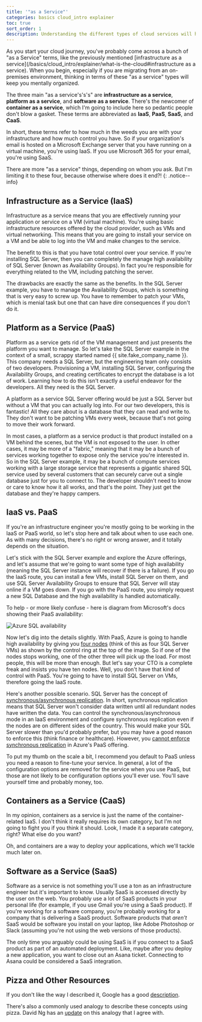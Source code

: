 ```yaml
---
title: '"as a Service"'
categories: basics cloud_intro explainer
toc: true
sort_order: 1
description: Understanding the different types of cloud services will help you think clearly
---
```

As you start your cloud journey, you've probably come across a bunch of "as a Service" terms, like the previously mentioned [infrastructure as a service](/basics/cloud_intro/explainer/what-is-the-cloud#infrastructure as a service). When you begin, especially if you are migrating from an on-premises environment, thinking in terms of these "as a service" types will keep you mentally organized.

The three main "as a service's's's" are **infrastructure as a service**, **platform as a service**, and **software as a service**. There's the newcomer of **container as a service**, which I'm going to include here so pedantic people don't blow a gasket. These terms are abbreviated as **IaaS**, **PaaS**, **SaaS**, and **CaaS**.
<!--more-->

In short, these terms refer to how much in the weeds you are with your infrastructure and how much control you have. So if your organization's email is hosted on a Microsoft Exchange server that you have running on a virtual machine, you're using IaaS. If you use Microsoft 365 for your email, you're using SaaS.

There are more "as a service" things, depending on whom you ask. But I'm limiting it to these four, because otherwise where does it end?!
{: .notice--info}

## Infrastructure as a Service (IaaS)

Infrastructure as a service means that you are effectively running your application or service on a VM (virtual machine). You're using basic infrastructure resources offered by the cloud provider, such as VMs and virtual networking. This means that you are going to install your service on a VM and be able to log into the VM and make changes to the service.

The benefit to this is that you have total control over your service. If you're installing SQL Server, then you can completely the manage high availability of SQL Server (known as Availability Groups). In fact you're responsible for everything related to the VM, including patching the server.

The drawbacks are exactly the same as the benefits. In the SQL Server example, you have to manage the Availability Groups, which is something that is very easy to screw up. You have to remember to patch your VMs, which is menial task but one that can have dire consequences if you don't do it.

## Platform as a Service (PaaS)

Platform as a service gets rid of the VM management and just presents the platform you want to manage. So let's take the SQL Server example in the context of a small, scrappy started named {{ site.fake_company_name }}. This company needs a SQL Server, but the engineering team only consists of two developers. Provisioning a VM, installing SQL Server, configuring the Availability Groups, and creating certificates to encrypt the database is a lot of work. Learning how to do this isn't exactly a useful endeavor for the developers. All they need is the SQL Server.

A platform as a service SQL Server offering would be just a SQL Server but without a VM that you can actually log into. For our two developers, this is fantastic! All they care about is a database that they can read and write to. They don't want to be patching VMs every week, because that's not going to move their work forward.

In most cases, a platform as a service product is that product installed on a VM behind the scenes, but the VM is not exposed to the user. In other cases, it may be more of a "fabric," meaning that it may be a bunch of services working together to expose only the service you're interested in. So in the SQL Server example, it may be a bunch of compute services working with a large storage service that represents a gigantic shared SQL service used by several customers that can securely carve out a single database just for you to connect to. The developer shouldn't need to know or care to know how it all works, and that's the point. They just get the database and they're happy campers.

## IaaS vs. PaaS

If you're an infrastructure engineer you're mostly going to be working in the IaaS or PaaS world, so let's stop here and talk about when to use each one. As with many decisions, there's no right or wrong answer, and it totally depends on the situation.

Let's stick with the SQL Server example and explore the Azure offerings, and let's assume that we're going to want some type of high availability (meaning the SQL Server instance will recover if there is a failure). If you go the IaaS route, you can install a few VMs, install SQL Server on them, and use SQL Server Availability Groups to ensure that SQL Server will stay online if a VM goes down. If you go with the PaaS route, you simply request a new SQL Database and the high availability is handled automatically.

To help - or more likely confuse - here is diagram from Microsoft's docs showing their PaaS availability:

![Azure SQL availability](https://learn.microsoft.com/en-us/azure/azure-sql/database/media/high-availability-sla/general-purpose-service-tier.png?view=azuresql-db)

Now let's dig into the details slightly. With PaaS, Azure is going to handle high availability by giving you [four nodes](https://learn.microsoft.com/en-us/azure/azure-sql/database/high-availability-sla?view=azuresql-db&tabs=azure-powershell#general-purpose-service-tier-zone-redundant-availability) (think of this as four SQL Server VMs) as shown by the control ring at the top of the image. So if one of the nodes stops working, one of the other three will pick up the load. For most people, this will be more than enough. But let's say your CTO is a complete freak and insists you have ten nodes. Well, you don't have that kind of control with PaaS. You're going to have to install SQL Server on VMs, therefore going the IaaS route.

Here's another possible scenario. SQL Server has the concept of [synchronous/asynchronous replication](https://learn.microsoft.com/en-us/sql/database-engine/availability-groups/windows/availability-modes-always-on-availability-groups). In short, synchronous replication means that SQL Server won't consider data written until all redundant nodes have written the data. You can control the synchronous/asynchronous mode in an IaaS environment and configure synchronous replication even if the nodes are on different sides of the country. This would make your SQL Server slower than you'd probably prefer, but you may have a good reason to enforce this (think finance or healthcare). However, you [cannot enforce synchronous replication](https://learn.microsoft.com/en-us/azure/azure-sql/database/active-geo-replication-overview?view=azuresql-db#preventing-the-loss-of-critical-data) in Azure's PaaS offering.

To put my thumb on the scale a bit, I recommend you default to PaaS unless you need a reason to fine-tune your service. In general, a lot of the configuration options are removed for the service when you use PaaS, but those are not likely to be configuration options you'll ever use. You'll save yourself time and probably money, too.

## Containers as a Service (CaaS)

In my opinion, containers as a service is just the name of the container-related IaaS. I don't think it really requires its own category, but I'm not going to fight you if you think it should. Look, I made it a separate category, right? What else do you want?

Oh, and containers are a way to deploy your applications, which we'll tackle much later on.

## Software as a Service (SaaS)

Software as a service is not something you'll use a ton as an infrastructure engineer but it's important to know. Usually SaaS is accessed directly by the user on the web. You probably use a lot of SaaS products in your personal life (for example, if you use Gmail you're using a SaaS product). If you're working for a software company, you're probably working for a company that is delivering a SaaS product. Software products that *aren't* SaaS would be software you install on your laptop, like Adobe Photoshop or Slack (assuming you're not using the web versions of those products).

The only time you arguably could be using SaaS is if you connect to a SaaS product as part of an automated deployment. Like, maybe after you deploy a new application, you want to close out an Asana ticket. Connecting to Asana could be considered a SaaS integration.

## Pizza and Other Resources

If you don't like the way I described it, Google has a good [description](https://cloud.google.com/learn/paas-vs-iaas-vs-saas).

There's also a commonly used analogy to describe these concepts using pizza. David Ng has an [update](https://m.oursky.com/saas-paas-and-iaas-explained-in-one-graphic-d56c3e6f4606) on this analogy that I agree with.